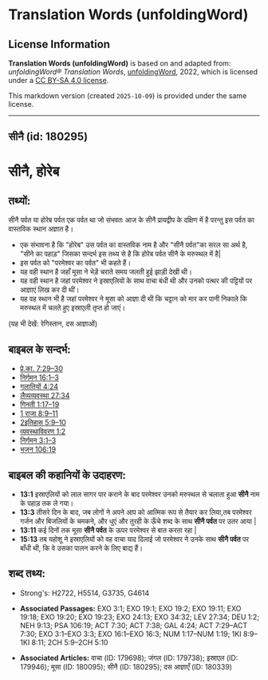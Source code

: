 # Translation Words (unfoldingWord)

## License Information

**Translation Words (unfoldingWord)** is based on and adapted from: _unfoldingWord® Translation Words_, [unfoldingWord](https://unfoldingword.org/utw), 2022, which is licensed under a [CC BY-SA 4.0 license](https://creativecommons.org/licenses/by-sa/4.0/legalcode.en).

This markdown version (created `2025-10-09`) is provided under the same license.



--------------------------------

## सीनै (id: 180295)

सीनै, होरेब
===========

तथ्यों:
-------

सीनै पर्वत या होरेब पर्वत एक पर्वत था जो संभवतः आज के सीनै प्रायद्वीप के दक्षिण में है परन्तु इस पर्वत का वास्तविक स्थान अज्ञात है।

* एक संभावना है कि "होरेब" उस पर्वत का वास्तविक नाम है और "सीनै पर्वत"का सरल सा अर्थ है, "सीने का पहाड़" जिसका सन्दर्भ इस तथ्य से है कि होरेब पर्वत सीनै के मरुस्थल में है\|
* इस पर्वत को "परमेश्वर का पर्वत" भी कहते हैं।
* यह वही स्थान है जहाँ मूसा ने भेड़ें चराते समय जलती हुई झाड़ी देखी थी।
* यह वही स्थान है जहां परमेश्वर ने इस्राएलियों के साथ वाचा बंधी थी और उनको पत्थर की पट्टियों पर आज्ञाएं लिख कर दी थीं।
* यह वह स्थान भी है जहां परमेश्वर ने मूसा को आज्ञा दी थी कि चट्टान को मार कर पानी निकाले कि मरुस्थल में चलते हुए इस्राएली तृप्त हो जाएं।

(यह भी देखें: रेगिस्तान, दस आज्ञाओं)

बाइबल के सन्दर्भ:
-----------------

* [प्रे.का. 7:29–30](https://ref.ly/Acts7:29-Acts7:30)
* [निर्गमन 16:1–3](https://ref.ly/Exod16:1-Exod16:3)
* [गलातियों 4:24](https://ref.ly/Gal4:24)
* [लैव्यव्यवस्था 27:34](https://ref.ly/Lev27:34)
* [गिनती 1:17–19](https://ref.ly/Num1:17-Num1:19)
* [1 राजा 8:9–11](https://ref.ly/1Kgs0:0)
* [2इतिहास 5:9–10](https://ref.ly/2Chr5:9-2Chr5:10)
* [व्यवस्थाविवरण 1:2](https://ref.ly/Deut1:2)
* [निर्गमन 3:1–3](https://ref.ly/Exod3:1-Exod3:3)
* [भजन 106:19](rc://*/tn/help/psa/106/019)

बाइबल की कहानियों के उदाहरण:
----------------------------

* **13:1** इस्राएलियों को लाल सागर पार कराने के बाद परमेश्वर उनको मरुस्थल से चलाता हुआ **सीनै** नाम के पहाड़ तक ले गया।
* **13:3** तीसरे दिन के बाद, जब लोगों ने अपने आप को आत्मिक रूप से तैयार कर लिया,तब परमेश्वर गर्जन और बिजलियों के चमकने, और धुएं और तुरही के ऊँचे शब्द के साथ **सीनै पर्वत** पर उतर आया \|
* **13:11** कई दिनों तक मूसा **सीनै पर्वत** के ऊपर परमेश्वर से बात करता रहा \|
* **15:13** तब यहोशू ने इस्राएलियों को वह वाचा याद दिलाई जो परमेश्वर ने उनके साथ **सीनै पर्वत** पर बाँधी थी, कि वे उसका पालन करने के लिए बाद्य हैं।

शब्द तथ्य:
----------

* Strong's: H2722, H5514, G3735, G4614

* **Associated Passages:** EXO 3:1; EXO 19:1; EXO 19:2; EXO 19:11; EXO 19:18; EXO 19:20; EXO 19:23; EXO 24:13; EXO 34:32; LEV 27:34; DEU 1:2; NEH 9:13; PSA 106:19; ACT 7:30; ACT 7:38; GAL 4:24; ACT 7:29–ACT 7:30; EXO 3:1–EXO 3:3; EXO 16:1–EXO 16:3; NUM 1:17–NUM 1:19; 1KI 8:9–1KI 8:11; 2CH 5:9–2CH 5:10
* **Associated Articles:** वाचा (ID: 179698); जंगल (ID: 179738); इस्राएल (ID: 179946); मूसा (ID: 180095); सीनै (ID: 180295); दस आज्ञाएँ (ID: 180339)

